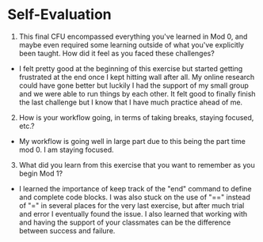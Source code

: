# Self-Evaluation

1. This final CFU encompassed everything you've learned in Mod 0, and maybe even required some learning outside of what you've explicitly been taught. How did it feel as you faced these challenges?
-  I felt pretty good at the beginning of this exercise but started getting frustrated at the end once I kept hitting wall after all. My online research could have gone better but luckily I had the support of my small group and we were able to run things by each other. It felt good to finally finish the last challenge but I know that I have much practice ahead of me.

2. How is your workflow going, in terms of taking breaks, staying focused, etc.?
- My workflow is going well in large part due to this being the part time mod 0. I am staying focused.

3. What did you learn from this exercise that you want to remember as you begin Mod 1?
- I learned the importance of keep track of the "end" command to define and complete code blocks. I was also stuck on the use of "==" instead of "=" in several places for the very last exercise, but after much trial and error I eventually found the issue. I also learned that working with and having the support of your classmates can be the difference between success and failure.